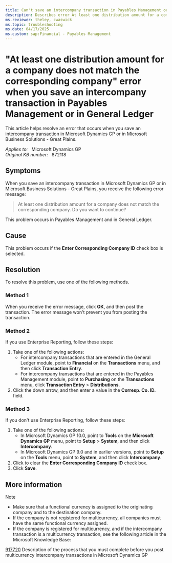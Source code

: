 ```yaml
---
title: Can't save an intercompany transaction in Payables Management or in General Ledger 
description: Describes error At least one distribution amount for a company does not match the corresponding company when you save an intercompany transaction in Payables Management or in General Ledger.
ms.reviewer: theley, cwaswick
ms.topic: troubleshooting
ms.date: 04/17/2025
ms.custom: sap:Financial - Payables Management
---
```

# "At least one distribution amount for a company does not match the corresponding company" error when you save an intercompany transaction in Payables Management or in General Ledger

This article helps resolve an error that occurs when you save an intercompany transaction in Microsoft Dynamics GP or in Microsoft Business Solutions - Great Plains.

_Applies to:_ &nbsp; Microsoft Dynamics GP  
_Original KB number:_ &nbsp; 872118

## Symptoms

When you save an intercompany transaction in Microsoft Dynamics GP or in Microsoft Business Solutions - Great Plains, you receive the following error message:

> At least one distribution amount for a company does not match the corresponding company. Do you want to continue?

This problem occurs in Payables Management and in General Ledger.

## Cause

This problem occurs if the **Enter Corresponding Company ID** check box is selected.

## Resolution

To resolve this problem, use one of the following methods.

### Method 1

When you receive the error message, click **OK**, and then post the transaction. The error message won't prevent you from posting the transaction.

### Method 2

If you use Enterprise Reporting, follow these steps:

1. Take one of the following actions:
    - For intercompany transactions that are entered in the General Ledger module, point to **Financial** on the **Transactions** menu, and then click **Transaction Entry**.
    - For intercompany transactions that are entered in the Payables Management module, point to **Purchasing** on the **Transactions** menu, click **Transaction Entry** > **Distributions**.
2. Click the down arrow, and then enter a value in the **Corresp. Co. ID.** field.

### Method 3

If you don't use Enterprise Reporting, follow these steps:

1. Take one of the following actions:
    - In Microsoft Dynamics GP 10.0, point to **Tools** on the **Microsoft Dynamics GP** menu, point to **Setup** > **System**, and then click **Intercompany**.
    - In Microsoft Dynamics GP 9.0 and in earlier versions, point to **Setup** on the **Tools** menu, point to **System**, and then click **Intercompany**.
1. Click to clear the **Enter Corresponding Company ID** check box.
1. Click **Save**.

## More information

> [!NOTE]
>
> - Make sure that a functional currency is assigned to the originating company and to the destination company.
> - If the company is not registered for multicurrency, all companies must have the same functional currency assigned.
> - If the company is registered for multicurrency, and if the intercompany transaction is a multicurrency transaction, see the following article in the Microsoft Knowledge Base:
>
> [917720](https://support.microsoft.com/help/917720) Description of the process that you must complete before you post multicurrency intercompany transactions in Microsoft Dynamics GP
